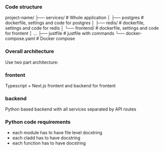 ### Code structure

project-name/
├── services/                  # Whole application
│   ├── postgres               # dockerfile, settings and code for postgres
│   ├── redis/                 # dockerfile, settings and code for redis
│   └── frontend/              # dockerfile, settings and code for frontent
│   ...
├── justfile                   # justfile with commands
└── docker-compose.yaml        # Docker compose

### Overall architecture

Use two part architecture:

### frontent
Typescript + Next.js frontent and backend for frontent

### backend
Python based backend with all services separated by API routes

### Python code requirements

- each module has to have file level docstring
- each cladd has to have docstring
- each function has to have docstring